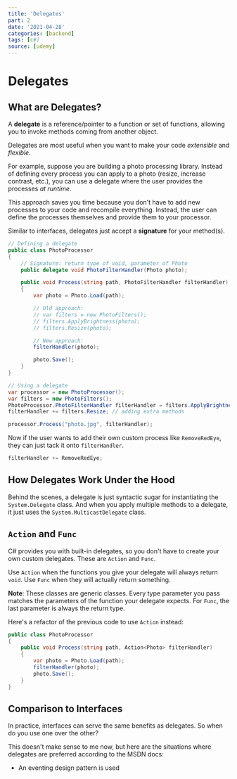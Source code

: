 ```yaml
---
title: 'Delegates'
part: 2
date: '2021-04-28'
categories: [backend]
tags: [c#]
source: [udemy]
---
```


# Delegates

## What are Delegates?

A **delegate** is a reference/pointer to a function or set of functions, allowing you to invoke methods coming from another object.

Delegates are most useful when you want to make your code _extensible_ and _flexible_.

For example, suppose you are building a photo processing library. Instead of defining every process you can apply to a photo (resize, increase contrast, etc.), you can use a delegate where the user provides the processes _at runtime_.

This approach saves you time because you don't have to add new processes to your code and recompile everything. Instead, the user can define the processes themselves and provide them to your processor.

Similar to interfaces, delegates just accept a **signature** for your method(s).

```csharp
// Defining a delegate
public class PhotoProcessor
{
    // Signature: return type of void, parameter of Photo
    public delegate void PhotoFilterHandler(Photo photo);

    public void Process(string path, PhotoFilterHandler filterHandler)
    {
        var photo = Photo.Load(path);

        // Old approach:
        // var filters = new PhotoFilters();
        // filters.ApplyBrightness(photo);
        // filters.Resize(photo);

        // New approach:
        filterHandler(photo);

        photo.Save();
    }
}

// Using a delegate
var processor = new PhotoProcessor();
var filters = new PhotoFilters();
PhotoProcessor.PhotoFilterHandler filterHandler = filters.ApplyBrightness;
filterHandler += filters.Resize; // adding extra methods

processor.Process("photo.jpg", filterHandler);
```

Now if the user wants to add their own custom process like `RemoveRedEye`, they can just tack it onto `filterHandler`.

```csharp
filterHandler += RemoveRedEye;
```

## How Delegates Work Under the Hood

Behind the scenes, a delegate is just syntactic sugar for instantiating the `System.Delegate` class. And when you apply multiple methods to a delegate, it just uses the `System.MulticastDelegate` class.

## `Action` and `Func`

C# provides you with built-in delegates, so you don't have to create your own custom delegates. These are `Action` and `Func`.

Use `Action` when the functions you give your delegate will always return `void`. Use `Func` when they will actually return something.

**Note**: These classes are generic classes. Every type parameter you pass matches the parameters of the function your delegate expects. For `Func`, the last parameter is always the return type.

Here's a refactor of the previous code to use `Action` instead:

```csharp
public class PhotoProcessor
{
    public void Process(string path, Action<Photo> filterHandler)
    {
        var photo = Photo.Load(path);
        filterHandler(photo);
        photo.Save();
    }
}
```

## Comparison to Interfaces

In practice, interfaces can serve the same benefits as delegates. So when do you use one over the other?

This doesn't make sense to me now, but here are the situations where delegates are preferred according to the MSDN docs:

- An eventing design pattern is used
